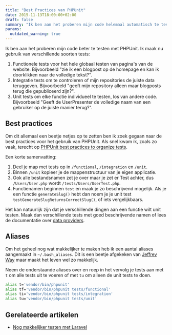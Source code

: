 ```yaml
---
title: "Best Practices van PHPUnit"
date: 2015-11-13T18:00:00+02:00
draft: false
summary: "Ik ben aan het proberen mijn code helemaal automatisch te testen met PHPUnit. Daarbij heb ik wat handige dingen geleerd en die wil ik graag met jullie delen."
params:
  outdated_warning: true
---
```

Ik ben aan het proberen mijn code beter te testen met PHPUnit. Ik maak nu gebruik van verschillende soorten tests:

1. Functionele tests voor het hele globaal testen van pagina's van de website. Bijvoorbeeld "zie ik een blogpost op de homepage en kan ik doorklikken naar de volledige tekst?".
2. Integratie tests om te controleren of mijn repositories de juiste data teruggeven. Bijvoorbeeld "geeft mijn repository alleen maar blogposts terug die gepubliceerd zijn?".
3. Unit tests om elke functie individueel te testen, los van andere code. Bijvoorbeeld "Geeft de UserPresenter de volledige naam van een gebruiker op de juiste manier terug?".

## Best practices
Om dit allemaal een beetje netjes op te zetten ben ik zoek gegaan naar de best practices voor het gebruik van PHPUnit. Als snel kwam ik, zoals zo vaak, terecht op [PHPUnit best practices to organize tests](http://stackoverflow.com/a/8313669/404423).

Een korte samenvatting:
1. Deel je map met tests op in `/functional`, `/integration` en `/unit`.
2. Binnen `/unit` kopieer je de mappenstructuur van je eigen applicatie.
3. Ook alle bestandsnamen zet je over maar je zet er Test achter, dus `/Users/User.php` wordt `/tests/Users/UserTest.php`.
4. Functienamen beginnen `test` en maak je zo beschrijvend mogelijk. Als je een functie `generateSlug()` hebt dan noem je je unit test `testGenerateSlugReturnsCorrectSlug()`, of iets vergelijkbaars.

Het kan natuurlijk zijn dat je verschillende dingen aan een functie wilt unit testen. Maak dan verschillende tests met goed beschrijvende namen of lees de documentatie over [data providers](https://phpunit.de/manual/current/en/writing-tests-for-phpunit.html#writing-tests-for-phpunit.data-providers).

## Aliases
Om het geheel nog wat makkelijker te maken heb ik een aantal aliases aangemaakt in `~/.bash_aliases`. Dit is een beetje afgekeken van [Jeffrey Way](http://laracasts.com/) maar maakt het leven wel zo makkelijk.

Neem de onderstaande aliases over en roep in het vervolg je tests aan met `t` om alle tests uit te voeren of met `tu` om alleen de unit tests te doen.

```bash
alias t='vendor/bin/phpunit'
alias tf='vendor/bin/phpunit tests/functional'
alias ti='vendor/bin/phpunit tests/integration'
alias tu='vendor/bin/phpunit tests/unit'
```

## Gerelateerde artikelen
* [Nog makkelijker testen met Laravel](/articles/12-nog-makkelijker-testen-met-laravel)
